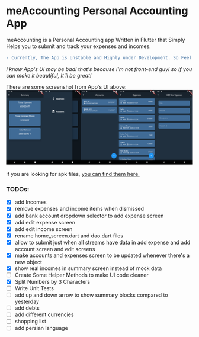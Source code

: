 # meAccounting Personal Accounting App
meAccounting is a Personal Accounting app Written in Flutter that Simply Helps you to submit and track your expenses and incomes.

``` diff
- Currently, The App is Unstable and Highly under Development. So Feel Free to Contribute. Your PRs Gonna make me Happy :)
```

_I know App's UI may be bad! that's because I'm not front-end guy! so if you can make it beautiful, It'll be great!_

There are some screenshot from App's UI above:
![meAccountingScreenshots](./screenshots/allscreenshots_v0.0.1alpha.png)

if you are looking for apk files, [you can find them here.](https://github.com/meh666ran/meAccounting/releases)

### TODOs:
- [x] add Incomes
- [x] remove expenses and income items when dismissed
- [x] add bank account dropdown selector to add expense screen
- [x] add edit expense screen
- [x] add edit income screen
- [x] rename home_screen.dart and dao.dart files
- [x] allow to submit just when all streams have data in add expense and add account screen and edit screens
- [x] make accounts and expenses screen to be updated whenever there's a new object
- [x] show real incomes in summary screen instead of mock data
- [ ] Create Some Helper Methods to make UI code cleaner
- [x] Split Numbers by 3 Characters
- [ ] Write Unit Tests
- [ ] add up and down arrow to show summary blocks compared to yesterday 
- [ ] add debts
- [ ] add different currencies
- [ ] shopping list
- [ ] add persian language
